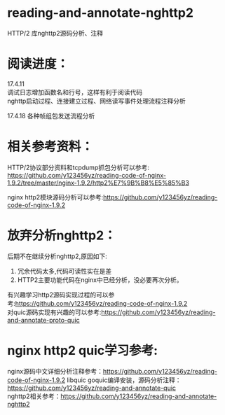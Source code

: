 # reading-and-annotate-nghttp2
HTTP/2 库nghttp2源码分析、注释  

阅读进度：
===================================
17.4.11    
    调试日志增加函数名和行号，这样有利于阅读代码  
    nghttp启动过程、连接建立过程、网络读写事件处理流程注释分析  
  	
17.4.18
    各种帧组包发送流程分析  	
  	
  	
  	
相关参考资料：
===================================    
HTTP/2协议部分资料和tcpdump抓包分析可以参考:    
https://github.com/y123456yz/reading-code-of-nginx-1.9.2/tree/master/nginx-1.9.2/http2%E7%9B%B8%E5%85%B3     
  
nginx http2模块源码分析可以参考:https://github.com/y123456yz/reading-code-of-nginx-1.9.2    




放弃分析nghttp2：  
===================================  
后期不在继续分析nghttp2,原因如下:  
1. 冗余代码太多,代码可读性实在是差  
2. HTTP2主要功能代码在nginx中已经分析，没必要再次分析。

有兴趣学习http2源码实现过程的可以参考:https://github.com/y123456yz/reading-code-of-nginx-1.9.2      
对quic源码实现有兴趣的可以参考:https://github.com/y123456yz/reading-and-annotate-proto-quic  

   

nginx http2 quic学习参考:    
===================================    
nginx源码中文详细分析注释参考：https://github.com/y123456yz/reading-code-of-nginx-1.9.2 
libquic goquic编译安装，源码分析注释：https://github.com/y123456yz/reading-and-annotate-quic      
nghttp2相关参考：https://github.com/y123456yz/reading-and-annotate-nghttp2   